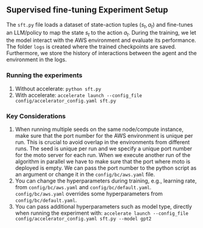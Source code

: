 ## Supervised fine-tuning Experiment Setup

The ``sft.py`` file loads a dataset of state-action tuples $(s_t, a_t)$ and fine-tunes an LLM/policy to map the
state $s_t$ to the action $a_t$.
During the training, we let the model interact with the AWS environment and evaluate its performance.
The folder ``logs`` is created where the trained checkpoints are saved. Furthermore, we store the history of interactions
between the agent and the environment in the logs.

### Running the experiments

1. Without accelerate: ``python sft.py``
2. With accelerate: ``accelerate launch --config_file config/accelerator_config.yaml sft.py``

### Key Considerations

1. When running multiple seeds on the same node/compute instance, make sure that the port number for the AWS environment
   is unique per run. This is crucial to avoid overlap in the environments from different runs. The seed is unique per
   run and we specify a unique port number for the moto server for each run. When we execute another run of the
   algorithm in parallel we have to make sure that the port where moto is deployed is empty. We can pass the port number
   to the python script as an argument or change it in the ``config/bc/aws.yaml`` file.
2. You can change the hyperparameters during training, e.g., learning rate, from ``config/bc/aws.yaml`` and
   ``config/bc/default.yaml``. ``config/bc/aws.yaml`` overrides some hyperparameters from ``config/bc/default.yaml``.
3. You can pass additional hyperparameters such as model type, directly when running the experiment with:
   ``accelerate launch --config_file config/accelerator_config.yaml sft.py --model gpt2``